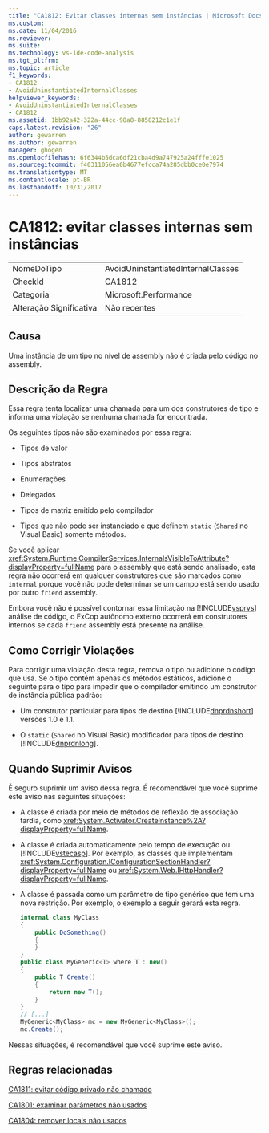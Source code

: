 ```yaml
---
title: "CA1812: Evitar classes internas sem instâncias | Microsoft Docs"
ms.custom: 
ms.date: 11/04/2016
ms.reviewer: 
ms.suite: 
ms.technology: vs-ide-code-analysis
ms.tgt_pltfrm: 
ms.topic: article
f1_keywords:
- CA1812
- AvoidUninstantiatedInternalClasses
helpviewer_keywords:
- AvoidUninstantiatedInternalClasses
- CA1812
ms.assetid: 1bb92a42-322a-44cc-98a8-8858212c1e1f
caps.latest.revision: "26"
author: gewarren
ms.author: gewarren
manager: ghogen
ms.openlocfilehash: 6f6344b5dca6df21cba4d9a747925a24fffe1025
ms.sourcegitcommit: f40311056ea0b4677efcca74a285dbb0ce0e7974
ms.translationtype: MT
ms.contentlocale: pt-BR
ms.lasthandoff: 10/31/2017
---
```

# <a name="ca1812-avoid-uninstantiated-internal-classes"></a>CA1812: evitar classes internas sem instâncias
|||  
|-|-|  
|NomeDoTipo|AvoidUninstantiatedInternalClasses|  
|CheckId|CA1812|  
|Categoria|Microsoft.Performance|  
|Alteração Significativa|Não recentes|  
  
## <a name="cause"></a>Causa  
 Uma instância de um tipo no nível de assembly não é criada pelo código no assembly.  
  
## <a name="rule-description"></a>Descrição da Regra  
 Essa regra tenta localizar uma chamada para um dos construtores de tipo e informa uma violação se nenhuma chamada for encontrada.  
  
 Os seguintes tipos não são examinados por essa regra:  
  
-   Tipos de valor  
  
-   Tipos abstratos  
  
-   Enumerações  
  
-   Delegados  
  
-   Tipos de matriz emitido pelo compilador  
  
-   Tipos que não pode ser instanciado e que definem `static` (`Shared` no Visual Basic) somente métodos.  
  
 Se você aplicar <xref:System.Runtime.CompilerServices.InternalsVisibleToAttribute?displayProperty=fullName> para o assembly que está sendo analisado, esta regra não ocorrerá em qualquer construtores que são marcados como `internal` porque você não pode determinar se um campo está sendo usado por outro `friend` assembly.  
  
 Embora você não é possível contornar essa limitação na [!INCLUDE[vsprvs](../code-quality/includes/vsprvs_md.md)] análise de código, o FxCop autônomo externo ocorrerá em construtores internos se cada `friend` assembly está presente na análise.  
  
## <a name="how-to-fix-violations"></a>Como Corrigir Violações  
 Para corrigir uma violação desta regra, remova o tipo ou adicione o código que usa. Se o tipo contém apenas os métodos estáticos, adicione o seguinte para o tipo para impedir que o compilador emitindo um construtor de instância pública padrão:  
  
-   Um construtor particular para tipos de destino [!INCLUDE[dnprdnshort](../code-quality/includes/dnprdnshort_md.md)] versões 1.0 e 1.1.  
  
-   O `static` (`Shared` no Visual Basic) modificador para tipos de destino [!INCLUDE[dnprdnlong](../code-quality/includes/dnprdnlong_md.md)].  
  
## <a name="when-to-suppress-warnings"></a>Quando Suprimir Avisos  
 É seguro suprimir um aviso dessa regra. É recomendável que você suprime este aviso nas seguintes situações:  
  
-   A classe é criada por meio de métodos de reflexão de associação tardia, como <xref:System.Activator.CreateInstance%2A?displayProperty=fullName>.  
  
-   A classe é criada automaticamente pelo tempo de execução ou [!INCLUDE[vstecasp](../code-quality/includes/vstecasp_md.md)]. Por exemplo, as classes que implementam <xref:System.Configuration.IConfigurationSectionHandler?displayProperty=fullName> ou <xref:System.Web.IHttpHandler?displayProperty=fullName>.  
  
-   A classe é passada como um parâmetro de tipo genérico que tem uma nova restrição. Por exemplo, o exemplo a seguir gerará esta regra.  
  
    ```csharp  
    internal class MyClass  
    {     
        public DoSomething()     
        {  
        }  
    }   
    public class MyGeneric<T> where T : new()  
    {  
        public T Create()  
        {  
            return new T();     
        }  
    }  
    // [...]   
    MyGeneric<MyClass> mc = new MyGeneric<MyClass>();  
    mc.Create();  
    ```  
  
 Nessas situações, é recomendável que você suprime este aviso.  
  
## <a name="related-rules"></a>Regras relacionadas  
 [CA1811: evitar código privado não chamado](../code-quality/ca1811-avoid-uncalled-private-code.md)  
  
 [CA1801: examinar parâmetros não usados](../code-quality/ca1801-review-unused-parameters.md)  
  
 [CA1804: remover locais não usados](../code-quality/ca1804-remove-unused-locals.md)